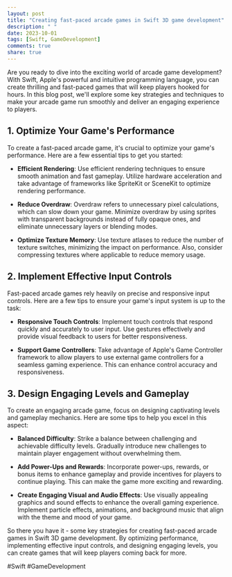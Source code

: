 ```yaml
---
layout: post
title: "Creating fast-paced arcade games in Swift 3D game development"
description: " "
date: 2023-10-01
tags: [Swift, GameDevelopment]
comments: true
share: true
---
```


Are you ready to dive into the exciting world of arcade game development? With Swift, Apple's powerful and intuitive programming language, you can create thrilling and fast-paced games that will keep players hooked for hours. In this blog post, we'll explore some key strategies and techniques to make your arcade game run smoothly and deliver an engaging experience to players.

## 1. Optimize Your Game's Performance

To create a fast-paced arcade game, it's crucial to optimize your game's performance. Here are a few essential tips to get you started:

- **Efficient Rendering**: Use efficient rendering techniques to ensure smooth animation and fast gameplay. Utilize hardware acceleration and take advantage of frameworks like SpriteKit or SceneKit to optimize rendering performance.

- **Reduce Overdraw**: Overdraw refers to unnecessary pixel calculations, which can slow down your game. Minimize overdraw by using sprites with transparent backgrounds instead of fully opaque ones, and eliminate unnecessary layers or blending modes.

- **Optimize Texture Memory**: Use texture atlases to reduce the number of texture switches, minimizing the impact on performance. Also, consider compressing textures where applicable to reduce memory usage.

## 2. Implement Effective Input Controls

Fast-paced arcade games rely heavily on precise and responsive input controls. Here are a few tips to ensure your game's input system is up to the task:

- **Responsive Touch Controls**: Implement touch controls that respond quickly and accurately to user input. Use gestures effectively and provide visual feedback to users for better responsiveness.

- **Support Game Controllers**: Take advantage of Apple's Game Controller framework to allow players to use external game controllers for a seamless gaming experience. This can enhance control accuracy and responsiveness.

## 3. Design Engaging Levels and Gameplay

To create an engaging arcade game, focus on designing captivating levels and gameplay mechanics. Here are some tips to help you excel in this aspect:

- **Balanced Difficulty**: Strike a balance between challenging and achievable difficulty levels. Gradually introduce new challenges to maintain player engagement without overwhelming them.

- **Add Power-Ups and Rewards**: Incorporate power-ups, rewards, or bonus items to enhance gameplay and provide incentives for players to continue playing. This can make the game more exciting and rewarding.

- **Create Engaging Visual and Audio Effects**: Use visually appealing graphics and sound effects to enhance the overall gaming experience. Implement particle effects, animations, and background music that align with the theme and mood of your game.

So there you have it - some key strategies for creating fast-paced arcade games in Swift 3D game development. By optimizing performance, implementing effective input controls, and designing engaging levels, you can create games that will keep players coming back for more.

#Swift #GameDevelopment